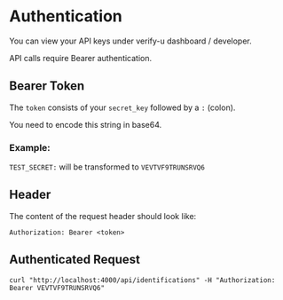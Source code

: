 # Authentication

You can view your API keys under verify-u dashboard / developer.

API calls require Bearer authentication.

## Bearer Token

The `token` consists of your `secret_key` followed by a `:` (colon).

You need to encode this string in base64.

### Example:

`TEST_SECRET:` will be transformed to `VEVTVF9TRUNSRVQ6`

## Header

The content of the request header should look like:

`Authorization: Bearer <token>`

## Authenticated Request

`curl "http://localhost:4000/api/identifications" -H "Authorization: Bearer VEVTVF9TRUNSRVQ6"`
